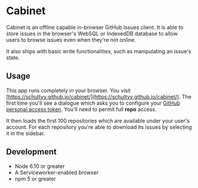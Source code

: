 # Cabinet

Cabinet is an offline capable in-browser GitHub Issues client. It is able to store issues in the browser's WebSQL or IndexedDB database to allow users to browse issues even when they're not online.

It also ships with basic write functionalities, such as manipulating an issue's state.

## Usage

This app runs completely in your browser. You visit [https://schultyy.github.io/cabinet/](https://schultyy.github.io/cabinet/). The first time you'll see a dialogue which asks you to configure your [GitHub personal access token](https://github.com/settings/tokens/new). You'll need to permit full __repo__ access.

It then loads the first 100 repositories which are available under your user's account. For each repository you're able to download its issues by selecting it in the sidebar.


## Development

* Node 6.10 or greater
* A Serviceworker-enabled browser
* npm 5 or greater
